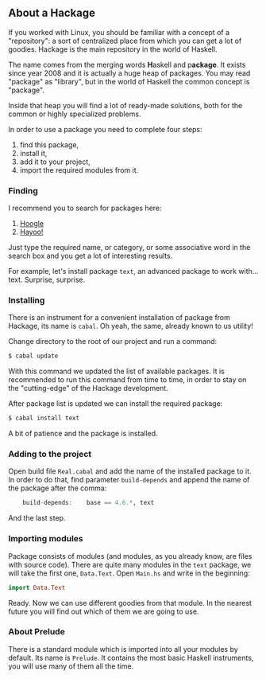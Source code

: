 About a Hackage
---------------

If you worked with Linux, you should be familiar with а concept of a "repository":
a sort of centralized place from which you can get a lot of goodies. Hackage is the
main repository in the world of Haskell.

The name comes from the merging words **H**askell and p**ackage**. It exists
since year 2008 and it is actually a huge heap of packages. You may read "package"
as "library", but in the world of Haskell the common concept is "package".

Inside that heap you will find a lot of ready-made solutions, both for the common or
highly specialized problems.

In order to use a package you need to complete four steps:

1. find this package,
2. install it,
3. add it to your project,
4. import the required modules from it.

### Finding

I recommend you to search for packages here:

1. [Hoogle](http://www.haskell.org/hoogle)
2. [Hayoo!](http://holumbus.fh-wedel.de/hayoo/hayoo.html)

Just type the required name, or category, or some associative word in the search
box and you get a lot of interesting results.

For example, let's install package `text`, an advanced package to work with...
text. Surprise, surprise.

### Installing

There is an instrument for a convenient installation of package from Hackage,
its name is `cabal`. Oh yeah, the same, already known to us utility!

Change directory to the root of our project and run a command:

```bash
$ cabal update
```

With this command we updated the list of available packages. It is recommended
to run this command from time to time, in order to stay on the "cutting-edge"
of the Hackage development.

After package list is updated we can install the required package:

```bash
$ cabal install text
```

A bit of patience and the package is installed.

### Adding to the project

Open build file `Real.cabal` and add the name of the installed package to it.
In order to do that, find parameter `build-depends` and append the name
of the package after the comma:

```haskell
	build-depends:    base == 4.6.*, text
```

And the last step.

### Importing modules

Package consists of modules (and modules, as you already know, are files with
source code). There are quite many modules in the `text` package, we will take
the first one, `Data.Text`. Open `Main.hs` and write in the beginning:

```haskell
import Data.Text
```

Ready. Now we can use different goodies from that module. In the nearest future
you will find out which of them we are going to use.

### About Prelude

There is a standard module which is imported into all your modules by default.
Its name is `Prelude`. It contains the most basic Haskell instruments, you will
use many of them all the time.

